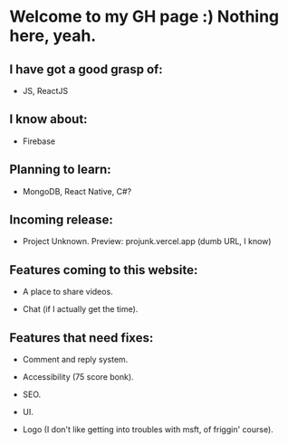 # Welcome to my GH page :) Nothing here, yeah.

## I have got a good grasp of: 
- JS, ReactJS

## I know about: 
- Firebase

## Planning to learn: 
- MongoDB, React Native, C#?

## Incoming release: 
- Project Unknown. Preview: projunk.vercel.app (dumb URL, I know)

## Features coming to this website:

- A place to share videos.

- Chat (if I actually get the time).

## Features that need fixes:

- Comment and reply system.

- Accessibility (75 score bonk).

- SEO.

- UI.

- Logo (I don't like getting into troubles with msft, of friggin' course).

